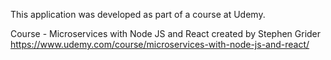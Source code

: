 This application was developed as part of a course at Udemy.

Course - Microservices with Node JS and React created by Stephen Grider 
https://www.udemy.com/course/microservices-with-node-js-and-react/

